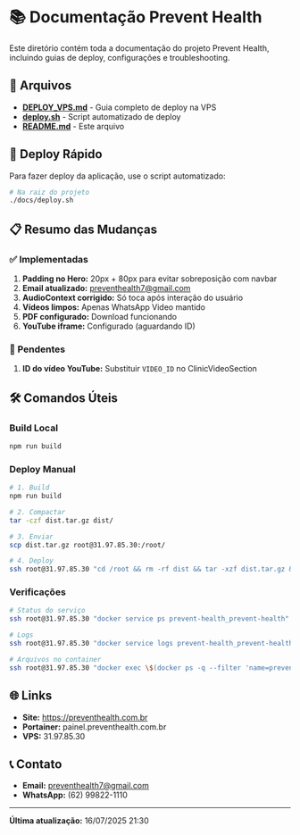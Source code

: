 # 📚 Documentação Prevent Health

Este diretório contém toda a documentação do projeto Prevent Health, incluindo guias de deploy, configurações e troubleshooting.

## 📁 Arquivos

- **[DEPLOY_VPS.md](./DEPLOY_VPS.md)** - Guia completo de deploy na VPS
- **[deploy.sh](./deploy.sh)** - Script automatizado de deploy
- **[README.md](./README.md)** - Este arquivo

## 🚀 Deploy Rápido

Para fazer deploy da aplicação, use o script automatizado:

```bash
# Na raiz do projeto
./docs/deploy.sh
```

## 📋 Resumo das Mudanças

### ✅ Implementadas
1. **Padding no Hero:** 20px + 80px para evitar sobreposição com navbar
2. **Email atualizado:** preventhealth7@gmail.com
3. **AudioContext corrigido:** Só toca após interação do usuário
4. **Vídeos limpos:** Apenas WhatsApp Video mantido
5. **PDF configurado:** Download funcionando
6. **YouTube iframe:** Configurado (aguardando ID)

### 🔄 Pendentes
1. **ID do vídeo YouTube:** Substituir `VIDEO_ID` no ClinicVideoSection

## 🛠️ Comandos Úteis

### Build Local
```bash
npm run build
```

### Deploy Manual
```bash
# 1. Build
npm run build

# 2. Compactar
tar -czf dist.tar.gz dist/

# 3. Enviar
scp dist.tar.gz root@31.97.85.30:/root/

# 4. Deploy
ssh root@31.97.85.30 "cd /root && rm -rf dist && tar -xzf dist.tar.gz && docker build -t prevent-health:latest . && docker service update --image prevent-health:latest prevent-health_prevent-health"
```

### Verificações
```bash
# Status do serviço
ssh root@31.97.85.30 "docker service ps prevent-health_prevent-health"

# Logs
ssh root@31.97.85.30 "docker service logs prevent-health_prevent-health --tail 20"

# Arquivos no container
ssh root@31.97.85.30 "docker exec \$(docker ps -q --filter 'name=prevent-health') ls -la /usr/share/nginx/html/"
```

## 🌐 Links

- **Site:** https://preventhealth.com.br
- **Portainer:** painel.preventhealth.com.br
- **VPS:** 31.97.85.30

## 📞 Contato

- **Email:** preventhealth7@gmail.com
- **WhatsApp:** (62) 99822-1110

---

**Última atualização:** 16/07/2025 21:30 